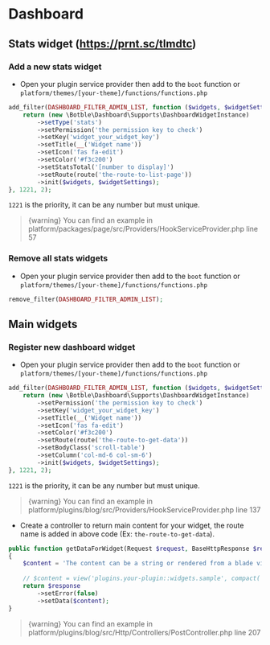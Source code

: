 # Dashboard

## Stats widget (https://prnt.sc/tlmdtc)

### Add a new stats widget

- Open your plugin service provider then add to the `boot` function or `platform/themes/[your-theme]/functions/functions.php`

```php
add_filter(DASHBOARD_FILTER_ADMIN_LIST, function ($widgets, $widgetSettings) {
    return (new \Botble\Dashboard\Supports\DashboardWidgetInstance)
        ->setType('stats')
        ->setPermission('the permission key to check')
        ->setKey('widget_your_widget_key')
        ->setTitle(__('Widget name'))
        ->setIcon('fas fa-edit')
        ->setColor('#f3c200')
        ->setStatsTotal('[number to display]')
        ->setRoute(route('the-route-to-list-page'))
        ->init($widgets, $widgetSettings);
}, 1221, 2);
```

`1221` is the priority, it can be any number but must unique.

> {warning} You can find an example in platform/packages/page/src/Providers/HookServiceProvider.php line 57

### Remove all stats widgets

- Open your plugin service provider then add to the `boot` function or `platform/themes/[your-theme]/functions/functions.php`

```php
remove_filter(DASHBOARD_FILTER_ADMIN_LIST);
```

## Main widgets
### Register new dashboard widget

- Open your plugin service provider then add to the `boot` function or `platform/themes/[your-theme]/functions/functions.php`

```php
add_filter(DASHBOARD_FILTER_ADMIN_LIST, function ($widgets, $widgetSettings) {
    return (new \Botble\Dashboard\Supports\DashboardWidgetInstance)
        ->setPermission('the permission key to check')
        ->setKey('widget_your_widget_key')
        ->setTitle(__('Widget name'))
        ->setIcon('fas fa-edit')
        ->setColor('#f3c200')
        ->setRoute(route('the-route-to-get-data'))
        ->setBodyClass('scroll-table')
        ->setColumn('col-md-6 col-sm-6')
        ->init($widgets, $widgetSettings);
}, 1221, 2);
```

`1221` is the priority, it can be any number but must unique.

> {warning} You can find an example in platform/plugins/blog/src/Providers/HookServiceProvider.php line 137

- Create a controller to return main content for your widget, the route name is added in above code (Ex: `the-route-to-get-data`).

```php
public function getDataForWidget(Request $request, BaseHttpResponse $response)
{
    $content = 'The content can be a string or rendered from a blade view';
    
    // $content = view('plugins.your-plugin::widgets.sample', compact('data'))->render()
    return $response
        ->setError(false)
        ->setData($content);
}
```

> {warning} You can find an example in platform/plugins/blog/src/Http/Controllers/PostController.php line 207
